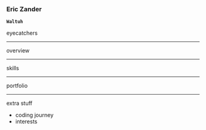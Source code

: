 ### Eric Zander

**`Waltuh`**

eyecatchers

---

overview

---

skills

---

portfolio

---

extra stuff
* coding journey
* interests
